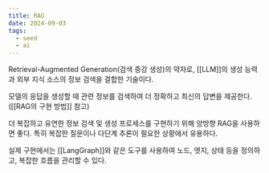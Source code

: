 ```yaml
---
title: RAG
date: 2024-09-03
tags:
  - seed
  - ai
---
```


Retrieval-Augmented Generation(검색 증강 생성)의 약자로,
[[LLM]]의 생성 능력과 외부 지식 소스의 정보 검색을 결합한 기술이다.

모델의 응답을 생성할 때 관련 정보를 검색하여 더 정확하고 최신의 답변을 제공한다.
([[RAG의 구현 방법]] 참고)

더 복잡하고 유연한 정보 검색 및 생성 프로세스를 구현하기 위해 양방향 RAG을 사용하면 좋다.
특히 복잡한 질문이나 다단계 추론이 필요한 상황에서 유용하다.

실제 구현에서는 [[LangGraph]]와 같은 도구를 사용하여 노드, 엣지, 상태 등을 정의하고, 복잡한 흐름을 관리할 수 있다.
